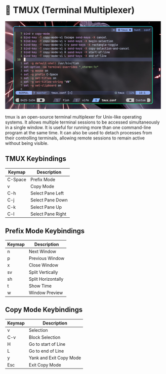 # 🍱 TMUX (Terminal Multiplexer)

![TMUX](./.assets/tmux.jpg)

tmux is an open-source terminal multiplexer for Unix-like operating systems. It
allows multiple terminal sessions to be accessed simultaneously in a single
window. It is useful for running more than one command-line program at the same
time. It can also be used to detach processes from their controlling terminals,
allowing remote sessions to remain active without being visible.

## TMUX Keybindings

| Keymap  | Description       |
| ------- | ----------------- |
| C-Space | Prefix Mode       |
| v       | Copy Mode         |
| C-h     | Select Pane Left  |
| C-j     | Select Pane Down  |
| C-k     | Select Pane Up    |
| C-l     | Select Pane Right |

## Prefix Mode Keybindings

| Keymap | Description        |
| ------ | ------------------ |
| n      | Next Window        |
| p      | Previous Window    |
| x      | Close Window       |
| sv     | Split Vertically   |
| sh     | Split Horizontally |
| t      | Show Time          |
| w      | Window Preview     |

## Copy Mode Keybindings

| Keymap | Description             |
| ------ | ----------------------- |
| v      | Selection               |
| C-v    | Block Selection         |
| H      | Go to start of Line     |
| L      | Go to end of Line       |
| y      | Yank and Exit Copy Mode |
| Esc    | Exit Copy Mode          |
